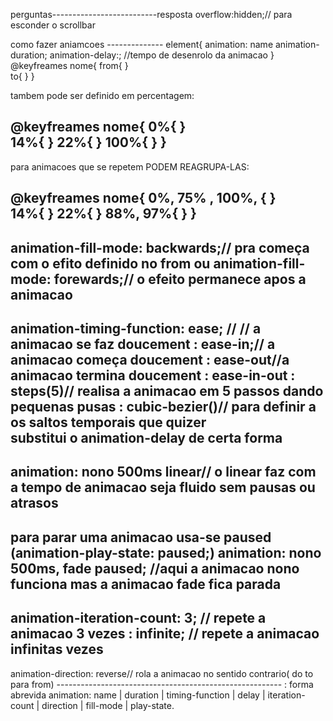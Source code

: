 perguntas--------------------------resposta
overflow:hidden;// para esconder o scrollbar

como fazer aniamcoes --------------
element{
	animation: name animation-duration;
	animation-delay:; //tempo de desenrolo da animacao
}
@keyfreames nome{
	from{
	}	
	to{
	}
		}

tambem pode ser definido em percentagem:

@keyfreames nome{
	0%{
	}	
	14%{
	}
	22%{
	}
	100%{
	}
		}
----------------------------------
para animacoes que se repetem PODEM REAGRUPA-LAS:

@keyfreames nome{
	0%, 75% , 100%, {
	}	
	14%{
	}
	22%{
	}
	88%, 97%{
	}
		}
------------------------------
animation-fill-mode: backwards;// pra começa com o efito definido no from 
ou
animation-fill-mode: forewards;// o efeito permanece apos a animacao
---------------------------------------

animation-timing-function: ease; // // a animacao se faz doucement
			 : ease-in;// a animacao começa doucement
			 : ease-out//a animacao termina doucement
			 : ease-in-out
			 : steps(5)// realisa a animacao em 5 passos dando pequenas pusas
			 : cubic-bezier()// para definir a os saltos temporais que quizer	
substitui o animation-delay de certa forma
------------------------------------------------
animation: nono 500ms linear// o linear faz com a tempo de animacao seja fluido sem pausas ou atrasos 
-------------------------------------------------
para parar uma animacao usa-se paused (animation-play-state: paused;)
animation: nono 500ms, fade paused; //aqui a animacao nono funciona mas a animacao fade fica parada 
--------------------------------------------------------
animation-iteration-count: 3; // repete a animacao 3 vezes 
			 : infinite; // repete a animacao infinitas vezes 
--------------------------------------------------------
animation-direction: reverse// rola a animacao no sentido contrario( do to para from)
--------------------------------------------------------		   : 
forma abrevida 
animation: name | duration | timing-function | delay | iteration-count | direction | fill-mode | play-state.
			 
